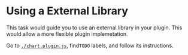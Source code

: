 # Using a External Library

This task would guide you to use an external library in your plugin. This would
allow a more flexible plugin implemetation.

Go to [`./chart.plugin.js`](./chart.plugin.js), find`TODO` labels, and follow
its instructions.
